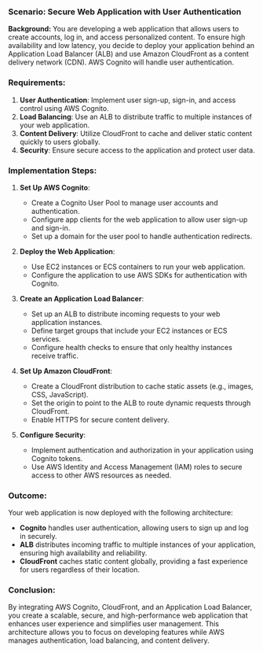 ### Scenario: Secure Web Application with User Authentication

**Background:**
You are developing a web application that allows users to create accounts, log in, and access personalized content. To ensure high availability and low latency, you decide to deploy your application behind an Application Load Balancer (ALB) and use Amazon CloudFront as a content delivery network (CDN). AWS Cognito will handle user authentication.

### Requirements:
1. **User Authentication**: Implement user sign-up, sign-in, and access control using AWS Cognito.
2. **Load Balancing**: Use an ALB to distribute traffic to multiple instances of your web application.
3. **Content Delivery**: Utilize CloudFront to cache and deliver static content quickly to users globally.
4. **Security**: Ensure secure access to the application and protect user data.

### Implementation Steps:

1. **Set Up AWS Cognito**:
   - Create a Cognito User Pool to manage user accounts and authentication.
   - Configure app clients for the web application to allow user sign-up and sign-in.
   - Set up a domain for the user pool to handle authentication redirects.

2. **Deploy the Web Application**:
   - Use EC2 instances or ECS containers to run your web application.
   - Configure the application to use AWS SDKs for authentication with Cognito.

3. **Create an Application Load Balancer**:
   - Set up an ALB to distribute incoming requests to your web application instances.
   - Define target groups that include your EC2 instances or ECS services.
   - Configure health checks to ensure that only healthy instances receive traffic.

4. **Set Up Amazon CloudFront**:
   - Create a CloudFront distribution to cache static assets (e.g., images, CSS, JavaScript).
   - Set the origin to point to the ALB to route dynamic requests through CloudFront.
   - Enable HTTPS for secure content delivery.

5. **Configure Security**:
   - Implement authentication and authorization in your application using Cognito tokens.
   - Use AWS Identity and Access Management (IAM) roles to secure access to other AWS resources as needed.

### Outcome:
Your web application is now deployed with the following architecture:

- **Cognito** handles user authentication, allowing users to sign up and log in securely.
- **ALB** distributes incoming traffic to multiple instances of your application, ensuring high availability and reliability.
- **CloudFront** caches static content globally, providing a fast experience for users regardless of their location.

### Conclusion:
By integrating AWS Cognito, CloudFront, and an Application Load Balancer, you create a scalable, secure, and high-performance web application that enhances user experience and simplifies user management. This architecture allows you to focus on developing features while AWS manages authentication, load balancing, and content delivery.